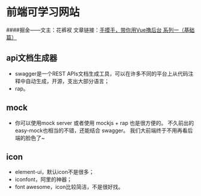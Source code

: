 # 前端可学习网站

####掘金——文主：花裤衩 
          文章链接：[手摸手，带你用Vue撸后台 系列一（基础篇）](https://juejin.im/post/59097cd7a22b9d0065fb61d2)
          
## api文档生成器

* swagger是一个REST APIs文档生成工具，可以在许多不同的平台上从代码注释中自动生成，开源，支出大部分语言；
* rap。

## mock
* 你可以使用mock server 或者使用 mockjs + rap 也是很方便的。 不久前出的 easy-mock也相当的不错，还能结合 swagger。 我们大前端终于不用再看后端的脸色了~

## icon
* element-ui，默认icon不是很多；
* iconfont，阿里的神器；
* font awesome，icon比较简洁，不是很好找。
